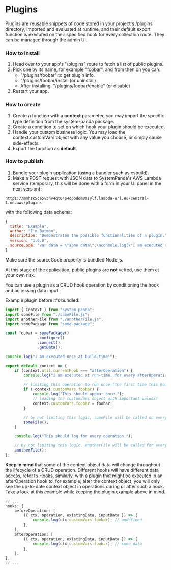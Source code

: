 # **Plugins**

Plugins are reusable snippets of code stored in your project's /plugins directory, imported and evaluated at runtime, and their default export function is executed on their specified hook for every collection route. They can be managed through the admin UI.

### How to install
1. Head over to your app's "/plugins" route to fetch a list of public plugins.
2. Pick one by its name, for example "foobar", and from then on you can:
	- "/plugins/foobar" to get plugin info.
	- "/plugins/foobar/install (or uninstall)
	- After installing, "/plugins/foobar/enable" (or disable)
3. Restart your app.

### How to create
1. Create a function with a **context** parameter, you may import the specific type definition from the system-panda package.
2. Create a condition to set on which hook your plugin should be executed.
3. Handle your custom business logic. You may load the context.customVars object with any value you choose, or simply cause side-effects.
4. Export the function as **default**.

### How to publish
1. Bundle your plugin application (using a bundler such as esbuild).
2. Make a POST request with JSON data to SystemPanda's AWS Lambda service (temporary, this will be done with a form in your UI panel in the next version):
```
https://mmhsc5ce5v3hv4qt64p4dpodom0msylf.lambda-url.eu-central-1.on.aws/plugins
```
with the following data schema:
```js
{
  title: "Example",
  author: "I'm Batman",
  description: "Demonstrates the possible functionalities of a plugin.",
  version: "1.0.0",
  sourceCode: "var data = \"some data\";\nconsole.log(\"I am executed once at build-time!\");\nvar bundle_default = (context) => {\n  if (context.util.currentHook === \"afterOperation\") {\n    console.log(\"I am executed at run-time, for every afterOperation!\");\n    if (!context.customVars.testing) {\n      console.log(\"This should appear once.\");\n      context.customVars.testing = data;\n    }\n  }\n  console.log(\"This should log for every operation.\");\n};\nexport {\n  bundle_default as default\n};"
}
```

Make sure the sourceCode property is bundled Node.js.

At this stage of the application, public plugins are **not** vetted, use them at your own risk.

You can use a plugin as a CRUD hook operation by conditioning the hook and accessing data input.

Example plugin before it's bundled:
```ts
import { Context } from "system-panda";
import someFile from "./someFile.js";
import anotherFile from "./anotherFile.js";
import somePackage from "some-package";

const foobar = somePackage()
			  .configure()
			  .connect()
			  .getData();

console.log("I am executed once at build-time!");

export default context => {
	if (context.util.currentHook === "afterOperation") {
		console.log("I am executed at run-time, for every afterOperation!");

		// limiting this operation to run once (the first time this hook is triggered)
		if (!context.customVars.foobar) {
			console.log("This should appear once.");
			// loading the customVars object with important values!
			context.customVars.foobar = foobar;
		}

		// by not limiting this logic, someFile will be called on every afterOperation hook
		someFile();
	}

	console.log("This should log for every operation.");

	// by not limiting this logic, anotherFile will be called for every hook
	anotherFile();
};
```

**Keep in mind** that some of the context object data will change throughout the lifecycle of a CRUD operation. Different hooks will have different data access, refer to [Hooks](https://github.com/serhankileci/system-panda/blob/main/docs/hooks.md), similarly, with a plugin that might be executed in an afterOperation hook to, for example, alter the context object, you will only see the up-to-date context object in operations during or after such a hook. Take a look at this example while keeping the plugin example above in mind.

```ts
// ...
hooks: {
	beforeOperation: [
		({ ctx, operation, existingData, inputData }) => {
			console.log(ctx.customVars.foobar); // undefined
		},
	],
	afterOperation: [
		({ ctx, operation, existingData, inputData }) => {
			console.log(ctx.customVars.foobar); // some data
		},
	],
},
// ...
```
